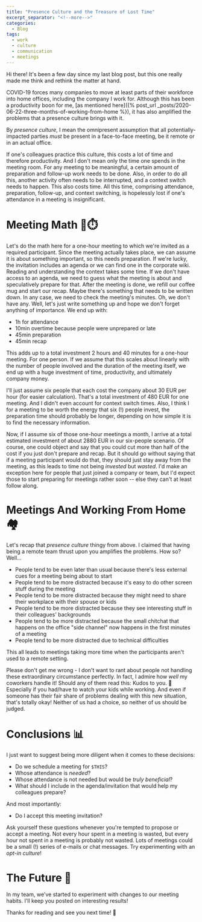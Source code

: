 ```yaml
---
title: "Presence Culture and the Treasure of Lost Time"
excerpt_separator: "<!--more-->"
categories:
  - Blog
tags:
  - work
  - culture
  - communication
  - meetings
---
```

Hi there! It's been a few day since my last blog post, but this one really made me think and rethink the matter at hand.

COVID-19 forces many companies to move at least parts of their workforce into home offices, including the company I work for. Although this has been a productivity boon for me,
[as mentioned here]({% post_url _posts/2020-06-22-three-months-of-working-from-home %}), 
it has also amplified the problems that a presence culture brings with it.

By *presence culture*, I mean the omnipresent assumption that all potentially-impacted parties *must* be present in a face-to-face meeting, be it remote or in an actual office.

If one's colleagues practice this culture, this costs a lot of time and therefore productivity. And I don't mean only the time one spends in the meeting room. For any meeting to be meaningful, a certain amount of preparation and follow-up work needs to be done. Also, in order to do all this, another activity often needs to be interrupted, and a context switch needs to happen. This also costs time. All this time, comprising attendance, preparation, follow-up, and context switching, is hopelessly lost if one's attendance in a meeting is insignificant.

# Meeting Math 🧮⏱️

Let's do the math here for a one-hour meeting to which we're invited as a required participant. Since the meeting actually takes place, we can assume it is about something important, so this needs preparation. If we're lucky, the invitation includes an agenda or we can find one in the corporate wiki. Reading and understanding the context takes some time. If we don't have access to an agenda, we need to guess what the meeting is about and speculatively prepare for that. After the meeting is done, we refill our coffee mug and start our recap. Maybe there's something that needs to be written down. In any case, we need to check the meeting's minutes. Oh, we don't have any. Well, let's just write something up and hope we don't forget anything of importance. We end up with:
  - 1h for attendance
  - 10min overtime because people were unprepared or late
  - 45min preparation
  - 45min recap

This adds up to a total investment 2 hours and 40 minutes for a one-hour meeting. For one person. If we assume that this scales about linearly with the number of people involved and the duration of the meeting itself, we end up with a huge investment of time, productivity, and ultimately company money.

I'll just assume six people that each cost the company about 30 EUR per hour (for easier calculation). That's a total investment of 480 EUR for one meeting. And I didn't even account for context switch times. Also, I think I for a meeting to be worth the energy that six (!) people invest, the preparation time should probably be longer, depending on how simple it is to find the necessary information.

Now, if I assume six of those one-hour meetings a month, I arrive at a total estimated investment of about 2880 EUR in our six-people scenario. Of course, one could object and say that you could cut more than half of the cost if you just don't prepare and recap. But it should go without saying that if a meeting participant would do that, they should just stay away from the meeting, as this leads to time not being *invested* but *wasted*. I'd make an exception here for people that just joined a company or team, but I'd expect those to start preparing for meetings rather soon -- else they can't at least follow along.

# Meetings And Working From Home 🏘️

Let's recap that *presence culture* thingy from above. I claimed that having being a remote team thrust upon you amplifies the problems. How so? Well...
  - People tend to be even later than usual because there's less external cues for a meeting being about to start
  - People tend to be more distracted because it's easy to do other screen stuff during the meeting
  - People tend to be more distracted because they might need to share their workplace with their spouse or kids
  - People tend to be more distracted because they see interesting stuff in their colleagues' backgrounds
  - People tend to be more distracted because the small chitchat that happens on the office "side channel" now happens in the first minutes of a meeting
  - People tend to be more distracted due to technical difficulties

This all leads to meetings taking more time when the participants aren't used to a remote setting.

Please don't get me wrong - I don't want to rant about people not handling these extraordinary circumstance perfectly. In fact, I admire how *well* my coworkers handle it! Should any of them read this: Kudos to you. 🙇 Especially if you had/have to watch your kids while working. And even if someone has their fair share of problems dealing with this new situation, that's totally okay! Neither of us had a choice, so neither of us should be judged.

# Conclusions 📊

I just want to suggest being more diligent when it comes to these decisions:
  - Do we schedule a meeting for `$THIS`?
  - Whose attendance is *needed*?
  - Whose attendance is not needed but would be *truly beneficial*?
  - What should I include in the agenda/invitation that would help my colleagues prepare?

And most importantly:
  - Do I accept this meeting invitation?

Ask yourself these questions whenever you're tempted to propose or accept a meeting. Not every hour spent in a meeting is wasted, but every hour not spent in a meeting is probably not wasted. Lots of meetings could be a small (!) series of e-mails or chat messages. Try experimenting with an *opt-in culture*!

# The Future 🔮

In my team, we've started to experiment with changes to our meeting habits. I'll keep you posted on interesting results!

Thanks for reading and see you next time! 👋